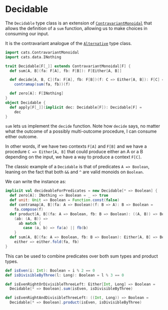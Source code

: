 # Decidable

The `Decidable` type class is an extension of [`ContravariantMonoidal`](contravariantmonoidal.html) that allows the
definition of a `sum` function, allowing us to make choices in consuming our input.

It is the contravariant analogue of the [`Alternative`](alternative.html) type class.

```scala mdoc:silent
import cats.ContravariantMonoidal
import cats.data.INothing

trait Decidable[F[_]] extends ContravariantMonoidal[F] {
  def sum[A, B](fa: F[A], fb: F[B]): F[Either[A, B]]

  def decide[A, B, C](fa: F[A], fb: F[B])(f: C => Either[A, B]): F[C] =
    contramap(sum(fa, fb))(f)

  def zero[A]: F[INothing]
}
object Decidable {
  def apply[F[_]](implicit dec: Decidable[F]): Decidable[F] =
    dec
}
```

`sum` lets us implement the `decide` function. Note how `decide` says, no matter what the outcome of a possibly multi-outcome procedure, I can consume either outcome.

In other words, if we have two contexts `F[A]` and `F[B]` and we have a procedure `C => Either[A, B]` that could produce either an A or a B depending on the input, we have a way to produce a context `F[C]`.

The classic example of a `Decidable` is that of predicates `A => Boolean`, leaning on the fact that both `&&` and `^` are valid monoids on `Boolean`.

We can write the instance as:

```scala mdoc:silent
implicit val decideableForPredicates = new Decidable[* => Boolean] {
  def zero[A]: INothing => Boolean = _ => true 
  def unit: Unit => Boolean = Function.const(false)
  def contramap[A, B](fa: A => Boolean)(f: B => A): B => Boolean =
    fa.compose(f)
  def product[A, B](fa: A => Boolean, fb: B => Boolean): ((A, B)) => Boolean =
    (ab: (A, B)) =>
      ab match {
        case (a, b) => fa(a) || fb(b)
    }
  def sum[A, B](fa: A => Boolean, fb: B => Boolean): Either[A, B] => Boolean =
    either => either.fold(fa, fb)
}
```

This can be used to combine predicates over both sum types and product types.

```scala mdoc
def isEven(i: Int): Boolean = i % 2 == 0
def isDivisibleByThree(l: Long): Boolean = l % 3 == 0

def isEvenRightOrDivisibleThreeLeft: Either[Int, Long] => Boolean =
  Decidable[* => Boolean].sum(isEven, isDivisibleByThree)

def isEvenRightAndDivisibleThreeLeft: ((Int, Long)) => Boolean =
  Decidable[* => Boolean].product(isEven, isDivisibleByThree)
```
